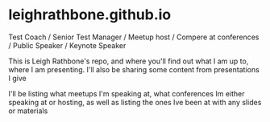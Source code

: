# leighrathbone.github.io
Test Coach / Senior Test Manager / Meetup host / Compere at conferences / Public Speaker / Keynote Speaker 

This is Leigh Rathbone's repo, and where you'll find out what I am up to, where I am presenting. I'll also be sharing some content from presentations I give

I'll be listing what meetups I'm speaking at, what conferences Im either speaking at or hosting, as well as listing the ones Ive been at with any slides or materials
